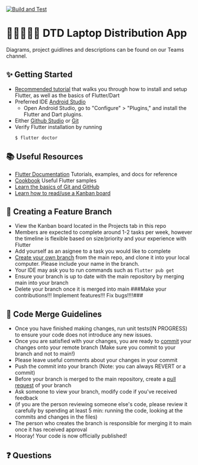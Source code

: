 [![Build and Test](https://github.com/la-county-isd/dtd-laptop-distribution-app/actions/workflows/build.yaml/badge.svg?branch=main)](https://github.com/la-county-isd/dtd-laptop-distribution-app/actions/workflows/build.yaml)
# 📱👩‍💻🧑‍💻 DTD Laptop Distribution App

Diagrams, project guidlines and descriptions can be found on our Teams channel.

## ✨ Getting Started
- [Recommended tutorial](https://docs.flutter.dev/get-started/codelab) that walks you through how to install and setup Flutter, as well as the basics of Flutter/Dart
- Preferred IDE [Android Studio](https://developer.android.com/studio.) 
  - Open Android Studio, go to "Configure" > "Plugins," and install the Flutter and Dart plugins.
- Either [Github Studio](https://desktop.github.com/) or [Git](https://git-scm.com/)
- Verify Flutter installation by running
  ```
  $ flutter doctor
  ```

## 📚 Useful Resources
- [Flutter Documentation](https://docs.flutter.dev/) Tutorials, examples, and docs for reference
- [Cookbook](https://docs.flutter.dev/cookbook) Useful Flutter samples
- [Learn the basics of Git and GitHub](https://www.youtube.com/watch?v=8Dd7KRpKeaE) 
- [Learn how to read/use a Kanban board](https://kanbanize.com/kanban-resources/getting-started/what-is-kanban-board)

## 👾 Creating a Feature Branch
- View the Kanban board located in the Projects tab in this repo
- Members are expected to complete around 1-2 tasks per week, however the timeline is flexible based on size/priority and your experience with Flutter
- Add yourself as an asignee to a task you would like to complete
- [Create your own branch](https://docs.github.com/en/pull-requests/collaborating-with-pull-requests/proposing-changes-to-your-work-with-pull-requests/creating-and-deleting-branches-within-your-repository) from the main repo, and clone it into your local computer. Please include your name in the branch. 
- Your IDE may ask you to run commands such as `flutter pub get`
- Ensure your branch is up to date with the main repository by merging main into your branch 
- Delete your branch once it is merged into main 
###Make your contributions!!! Implement features!!! Fix bugs!!!!###

## 📲 Code Merge Guidelines
- Once you have finished making changes, run unit tests(IN PROGRESS) to ensure your code does not introduce any new issues.
- Once you are satisfied with your changes, you are ready to [commit](https://docs.github.com/en/desktop/contributing-and-collaborating-using-github-desktop/making-changes-in-a-branch/committing-and-reviewing-changes-to-your-project-in-github-desktop) your changes onto your remote branch (Make sure you commit to your branch and not to main!) 
- Please leave useful comments about your changes in your commit
- Push the commit into your branch (Note: you can always REVERT or a commit)
- Before your branch is merged to the main repository, create a [pull request](https://docs.github.com/en/pull-requests/collaborating-with-pull-requests/proposing-changes-to-your-work-with-pull-requests/creating-a-pull-request) of your branch
- Ask someone to view your branch, modify code if you've received feedback
- (if you are the person reviewing someone else's code, please review it carefully by spending at least 5 min: running the code, looking at the commits and changes in the files)
- The person who creates the branch is responsible for merging it to main once it has received approval
- Hooray! Your code is now officially published!

## ❓ Questions














